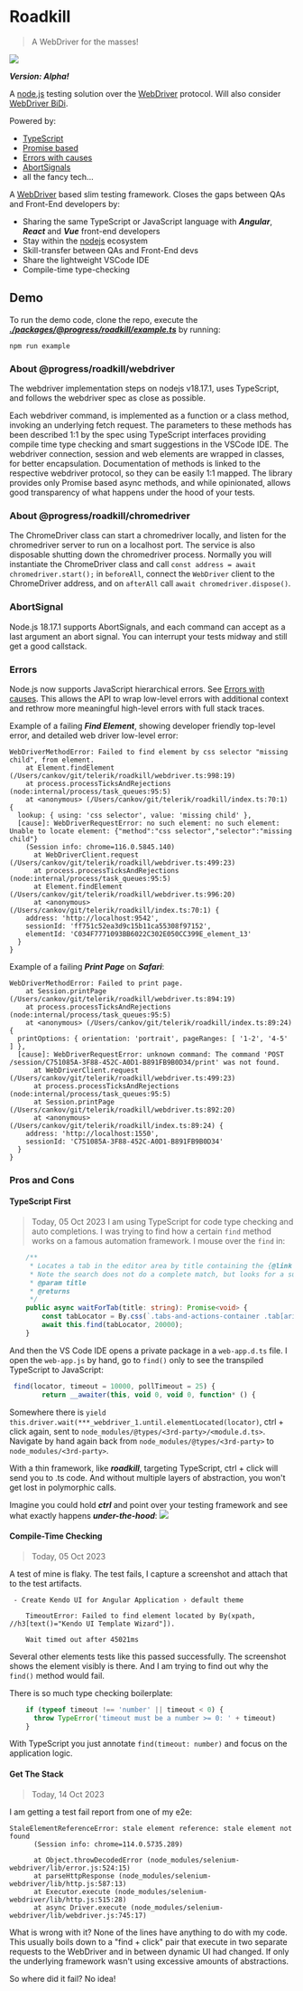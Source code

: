 # Roadkill
> A WebDriver for the masses!

![](./roadkill.png)

***Version: Alpha!***

A [node.js](https://nodejs.org/en) testing solution over the [WebDriver](https://www.w3.org/TR/webdriver2/) protocol. Will also consider [WebDriver BiDi](https://w3c.github.io/webdriver-bidi/).

Powered by:
 - [TypeScript](https://www.typescriptlang.org)
 - [Promise based](https://developer.mozilla.org/en-US/docs/Web/JavaScript/Reference/Global_Objects/Promise)
 - [Errors with causes](https://developer.mozilla.org/en-US/docs/Web/JavaScript/Reference/Global_Objects/Error/cause)
 - [AbortSignals](https://developer.mozilla.org/en-US/docs/Web/API/AbortSignal)
 - all the fancy tech...

A [WebDriver](https://www.w3.org/TR/webdriver2/) based slim testing framework. Closes the gaps between QAs and Front-End developers by:

 - Sharing the same TypeScript or JavaScript language with ***Angular***, ***React*** and ***Vue*** front-end developers
 - Stay within the [nodejs](https://nodejs.org/en) ecosystem
 - Skill-transfer between QAs and Front-End devs
 - Share the lightweight VSCode IDE
 - Compile-time type-checking

## Demo
To run the demo code, clone the repo, execute the ***[./packages/@progress/roadkill/example.ts](./packages/@progress/roadkill/example.ts)*** by running:
```
npm run example
```

### About @progress/roadkill/webdriver
The webdriver implementation steps on nodejs v18.17.1, uses TypeScript, and follows the webdriver spec as close as possible.

Each webdriver command, is implemented as a function or a class method, invoking an underlying fetch request. The parameters to these methods has been described 1:1 by the spec using TypeScript interfaces providing compile time type checking and smart suggestions in the VSCode IDE. The webdriver connection, session and web elements are wrapped in classes, for better encapsulation. Documentation of methods is linked to the respective webdriver protocol, so they can be easily 1:1 mapped. The library provides only Promise based async methods, and while opinionated, allows good transparency of what happens under the hood of your tests.

### About @progress/roadkill/chromedriver
The ChromeDriver class can start a chromedriver locally, and listen for the chromedriver server to run on a localhost port. The service is also disposable shutting down the chromedriver process. Normally you will instantiate the ChromeDriver class and call `const address = await chromedriver.start();` in `beforeAll`, connect the `WebDriver` client to the ChromeDriver address, and on `afterAll` call `await chromedriver.dispose()`.

### AbortSignal
Node.js 18.17.1 supports AbortSignals, and each command can accept as a last argument an abort signal. You can interrupt your tests midway and still get a good callstack.

### Errors
Node.js now supports JavaScript hierarchical errors. See [Errors with causes](https://developer.mozilla.org/en-US/docs/Web/JavaScript/Reference/Global_Objects/Error/cause). This allows the API to wrap low-level errors with additional context and rethrow more meaningful high-level errors with full stack traces.

Example of a failing ***Find Element***, showing developer friendly top-level error, and detailed web driver low-level error:
```
WebDriverMethodError: Failed to find element by css selector "missing child", from element.
    at Element.findElement (/Users/cankov/git/telerik/roadkill/webdriver.ts:998:19)
    at process.processTicksAndRejections (node:internal/process/task_queues:95:5)
    at <anonymous> (/Users/cankov/git/telerik/roadkill/index.ts:70:1) {
  lookup: { using: 'css selector', value: 'missing child' },
  [cause]: WebDriverRequestError: no such element: no such element: Unable to locate element: {"method":"css selector","selector":"missing child"}
    (Session info: chrome=116.0.5845.140)
      at WebDriverClient.request (/Users/cankov/git/telerik/roadkill/webdriver.ts:499:23)
      at process.processTicksAndRejections (node:internal/process/task_queues:95:5)
      at Element.findElement (/Users/cankov/git/telerik/roadkill/webdriver.ts:996:20)
      at <anonymous> (/Users/cankov/git/telerik/roadkill/index.ts:70:1) {
    address: 'http://localhost:9542',
    sessionId: 'ff751c52ea3d9c15b11ca55308f97152',
    elementId: 'C034F7771093BB6022C302E050CC399E_element_13'
  }
}
```

Example of a failing ***Print Page*** on ***Safari***:
```
WebDriverMethodError: Failed to print page.
    at Session.printPage (/Users/cankov/git/telerik/roadkill/webdriver.ts:894:19)
    at process.processTicksAndRejections (node:internal/process/task_queues:95:5)
    at <anonymous> (/Users/cankov/git/telerik/roadkill/index.ts:89:24) {
  printOptions: { orientation: 'portrait', pageRanges: [ '1-2', '4-5' ] },
  [cause]: WebDriverRequestError: unknown command: The command 'POST /session/C751085A-3F88-452C-A0D1-B891FB9B0D34/print' was not found.
      at WebDriverClient.request (/Users/cankov/git/telerik/roadkill/webdriver.ts:499:23)
      at process.processTicksAndRejections (node:internal/process/task_queues:95:5)
      at Session.printPage (/Users/cankov/git/telerik/roadkill/webdriver.ts:892:20)
      at <anonymous> (/Users/cankov/git/telerik/roadkill/index.ts:89:24) {
    address: 'http://localhost:1550',
    sessionId: 'C751085A-3F88-452C-A0D1-B891FB9B0D34'
  }
}
```

### Pros and Cons
#### TypeScript First
> Today, 05 Oct 2023
I am using TypeScript for code type checking and auto completions.
I was trying to find how a certain `find` method works on a famous automation framework. I mouse over the `find` in:
``` TypeScript
    /**
     * Locates a tab in the editor area by title containing the {@link title} string.
     * Note the search does not do a complete match, but looks for a substring.
     * @param title 
     * @returns 
     */
    public async waitForTab(title: string): Promise<void> {
        const tabLocator = By.css(`.tabs-and-actions-container .tab[aria-label*="${Escape.cssEscape(title)}"]`);
        await this.find(tabLocator, 20000);
    }
```
And then the VS Code IDE opens a private package in a `web-app.d.ts` file. I open the `web-app.js` by hand, go to `find()` only to see the transpiled TypeScript to JavaScript:
```JavaScript
 find(locator, timeout = 10000, pollTimeout = 25) {
        return __awaiter(this, void 0, void 0, function* () {
```
Somewhere there is `yield this.driver.wait(***_webdriver_1.until.elementLocated(locator)`, ctrl + click again, sent to `node_modules/@types/<3rd-party>/<module.d.ts>`. Navigate by hand again back from `node_modules/@types/<3rd-party>` to `node_modules/<3rd-party>`.

With a thin framework, like ***roadkill***, targeting TypeScript, ctrl + click will send you to .ts code. And without multiple layers of abstraction, you won't get lost in polymorphic calls.

Imagine you could hold ***ctrl*** and point over your testing framework and see what exactly happens ***under-the-hood***:
![](./images/pros-and-cons/typescript-by-default.png)

#### Compile-Time Checking
> Today, 05 Oct 2023

A test of mine is flaky. The test fails, I capture a screenshot and attach that to the test artifacts.

```
 - Create Kendo UI for Angular Application › default theme

    TimeoutError: Failed to find element located by By(xpath, //h3[text()="Kendo UI Template Wizard"]).

    Wait timed out after 45021ms
```

Several other elements tests like this passed successfully. The screenshot shows the element visibly is there. And I am trying to find out why the `find()` method would fail.

There is so much type checking boilerplate:

``` JavaScript
    if (typeof timeout !== 'number' || timeout < 0) {
      throw TypeError('timeout must be a number >= 0: ' + timeout)
    }
```

With TypeScript you just annotate `find(timeout: number)` and focus on the application logic.

#### Get The Stack
> Today, 14 Oct 2023

I am getting a test fail report from one of my e2e:
```
StaleElementReferenceError: stale element reference: stale element not found
      (Session info: chrome=114.0.5735.289)

      at Object.throwDecodedError (node_modules/selenium-webdriver/lib/error.js:524:15)
      at parseHttpResponse (node_modules/selenium-webdriver/lib/http.js:587:13)
      at Executor.execute (node_modules/selenium-webdriver/lib/http.js:515:28)
      at async Driver.execute (node_modules/selenium-webdriver/lib/webdriver.js:745:17)
```

What is wrong with it? None of the lines have anything to do with my code. This usually boils down to a "find + click" pair that execute in two separate requests to the WebDriver and in between dynamic UI had changed. If only the underlying framework wasn't using excessive amounts of abstractions.

So where did it fail? No idea!